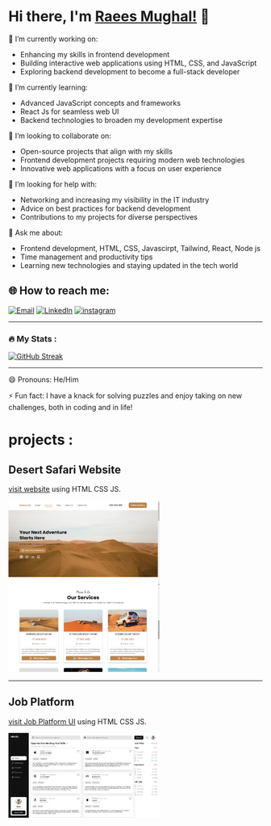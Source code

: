 # Hi there, I'm [Raees Mughal!](https://raeesmughal.netlify.app/) 👋

🔭 I’m currently working on:
- Enhancing my skills in frontend development
- Building interactive web applications using HTML, CSS, and JavaScript
- Exploring backend development to become a full-stack developer

🌱 I’m currently learning:
- Advanced JavaScript concepts and frameworks
- React Js for seamless web UI
- Backend technologies to broaden my development expertise

👯 I’m looking to collaborate on:
- Open-source projects that align with my skills
- Frontend development projects requiring modern web technologies
- Innovative web applications with a focus on user experience

🤔 I’m looking for help with:
- Networking and increasing my visibility in the IT industry
- Advice on best practices for backend development
- Contributions to my projects for diverse perspectives

💬 Ask me about:
- Frontend development, HTML, CSS, Javascirpt, Tailwind, React, Node js
- Time management and productivity tips
- Learning new technologies and staying updated in the tech world

## 🌐 How to reach me:
[![Email](https://img.shields.io/badge/Email-D14836?style=for-the-badge&logo=gmail&logoColor=white)](mailto:raees.mughal.official@gmail.com)
[![LinkedIn](https://img.shields.io/badge/LinkedIn-0077B5?style=for-the-badge&logo=linkedin&logoColor=white)](https://www.linkedin.com/in/raeesmughal/)
[![instagram](https://img.shields.io/badge/Instagram-E4405F?style=for-the-badge&logo=instagram&logoColor=white)](https://www.instagram.com/raeesmghl/)



---

### :fire: My Stats :


<!-- check this website to customize your stats : 
https://github-readme-streak-stats.herokuapp.com/demo/ --> 

[![GitHub Streak](http://github-readme-streak-stats.herokuapp.com?user=raeesmghl&theme=dark&background=000000)](https://git.io/streak-stats)

---

😄 Pronouns: He/Him

⚡ Fun fact: I have a knack for solving puzzles and enjoy taking on new challenges, both in coding and in life!




# projects : 

## Desert Safari Website 

[visit website](https://saharago.netlify.app) using HTML CSS JS.

<img src="https://raw.githubusercontent.com/raeesmghl/saharaGo/main/screenshots/screenshot1.png" width="300">
<img src="https://raw.githubusercontent.com/raeesmghl/saharaGo/main/screenshots/screenshot3.png" width="300">

---

## Job Platform

[visit Job Platform UI](https://job-platform-ui.netlify.app/) using HTML CSS JS.

<img src="https://raw.githubusercontent.com/raeesmghl/job-platform-ui/main/screenshot.png" width="300">
